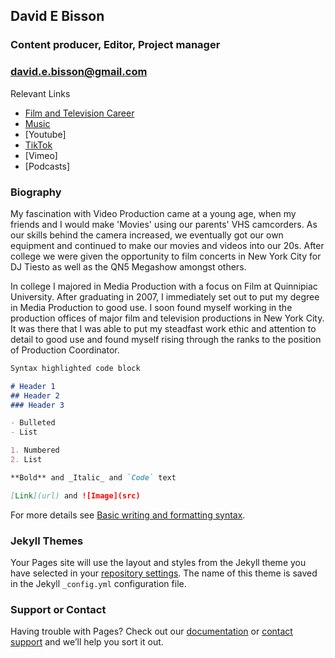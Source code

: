 ## David E Bisson
### Content producer, Editor, Project manager
### david.e.bisson@gmail.com

Relevant Links

* [Film and Television Career](https://www.imdb.com/name/nm3091439/) 
* [Music](https://soundcloud.com/iamdarthbisson/popular-tracks)
* [Youtube]
* [TikTok](https://www.tiktok.com/@iamdavebisson)
* [Vimeo]
* [Podcasts]


### Biography

My fascination with Video Production came at a young age, when my friends and I would make 'Movies' using our parents' VHS camcorders. As our skills behind the camera increased, we eventually got our own equipment and continued to make our movies and videos into our 20s. After college we were given the opportunity to film concerts in New York City for DJ Tiesto as well as the QN5 Megashow amongst others.

In college I majored in Media Production with a focus on Film at Quinnipiac University. After graduating in 2007, I immediately set out to put my degree in Media Production to good use. I soon found myself working in the production offices of major film and television productions in New York City. It was there that I was able to put my steadfast work ethic and attention to detail to good use and found myself rising through the ranks to the position of Production Coordinator.

```markdown
Syntax highlighted code block

# Header 1
## Header 2
### Header 3

- Bulleted
- List

1. Numbered
2. List

**Bold** and _Italic_ and `Code` text

[Link](url) and ![Image](src)
```

For more details see [Basic writing and formatting syntax](https://docs.github.com/en/github/writing-on-github/getting-started-with-writing-and-formatting-on-github/basic-writing-and-formatting-syntax).

### Jekyll Themes

Your Pages site will use the layout and styles from the Jekyll theme you have selected in your [repository settings](https://github.com/DavidEBisson/DavidEBisson.com/settings/pages). The name of this theme is saved in the Jekyll `_config.yml` configuration file.

### Support or Contact

Having trouble with Pages? Check out our [documentation](https://docs.github.com/categories/github-pages-basics/) or [contact support](https://support.github.com/contact) and we’ll help you sort it out.
